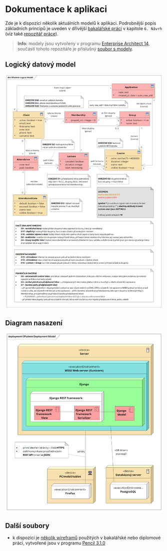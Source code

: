 # Dokumentace k aplikaci

Zde je k dispozici několik aktuálních modelů k aplikaci. Podrobnější popis základních principů je
uveden v dřívější [bakalářské práci](https://github.com/rodlukas/bachelors-thesis/raw/master/BP.pdf)
v kapitole `6. Návrh` (viz také [repozitář práce](https://github.com/rodlukas/bachelors-thesis)).

> **Info:** modely jsou vytvořeny v programu
> [Enterprise Architect 14](https://sparxsystems.com/products/ea/14/index.html), součástí tohoto
> repozitáře je příslušný [soubor s modely](EA-models.EAP).

## Logický datový model

[![logický datový model](images/logical-model.png)](https://raw.githubusercontent.com/rodlukas/UP-admin/master/docs/images/logical-model.png)

## Diagram nasazení

[![diagram nasazení](images/deployment-model.png)](https://raw.githubusercontent.com/rodlukas/UP-admin/master/docs/images/deployment-model.png)

## Další soubory

-   k dispozici je [několik wireframů](wireframes.epgz) použitých v bakalářské nebo diplomové práci,
    vytvořené jsou v programu [Pencil 3.1.0](https://pencil.evolus.vn/)

